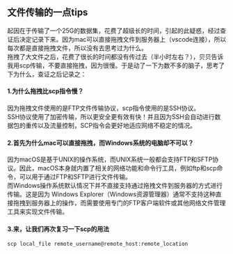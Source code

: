## 文件传输的一点tips

起因在于传输了一个25G的数据集，花费了超级长的时间，引起的此疑惑，经过查证后决定记录下来。因为mac可以直接拖拽文件到服务器上（vscode连接），所以每次都是直接拖拽文件，所以没有去思考过为什么。    
拖拽了大文件之后，花费了很长的时间都没有传过去（半小时左右？），贝贝告诉我用scp传输，不要直接拖拽，因为很慢。于是动了一下为数不多的脑子，思考了下为什么，查证之后记录之：  

#### 1.为什么拖拽比scp指令慢？

因为拖拽文件使用的是FTP文件传输协议，scp指令使用的是SSH协议。   
SSH协议使用了加密传输，所以更安全更有效有快！并且因为SSH会自动进行数据包的重传以及流量控制，SCP指令会更好地适应网络不稳定的情况。

#### 2.首先为什么mac可以直接拖拽，而Windows系统的电脑却不可以？

因为macOS是基于UNIX的操作系统，而UNIX系统一般都会支持FTP和SFTP协议。因此，macOS本身就内置了相关的网络功能和命令行工具，例如ftp和scp命令，可以用于通过FTP和SFTP进行文件传输。   
而Windows操作系统默认情况下并不直接支持通过拖拽文件到服务器的方式进行传输。这是因为 Windows Explorer（Windows资源管理器）通常不支持这种直接拖拽到服务器上的操作，而需要使用专门的FTP客户端软件或其他网络文件管理工具来实现文件传输。

#### 3.来，让我们再次复习一下scp的用法
```
scp local_file remote_username@remote_host:remote_location
```